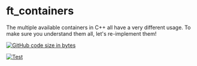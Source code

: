 # ft_containers
The multiple available containers in C++ all have a very different usage. To make sure you understand them all, let's re-implement them!

[![GitHub code size in bytes](https://img.shields.io/github/languages/code-size/dalexhd/ft_containers?label=Code%20size&maxAge=3600)](https://github.com/dalexhd/ft_containers)

[![Test](https://github.com/dalexhd/ft_containers/workflows/Test/badge.svg)](https://github.com/dalexhd/ft_containers/actions/workflows/test.yml)
